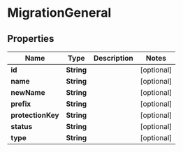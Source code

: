 

# MigrationGeneral


## Properties

Name | Type | Description | Notes
------------ | ------------- | ------------- | -------------
**id** | **String** |  |  [optional]
**name** | **String** |  |  [optional]
**newName** | **String** |  |  [optional]
**prefix** | **String** |  |  [optional]
**protectionKey** | **String** |  |  [optional]
**status** | **String** |  |  [optional]
**type** | **String** |  |  [optional]



